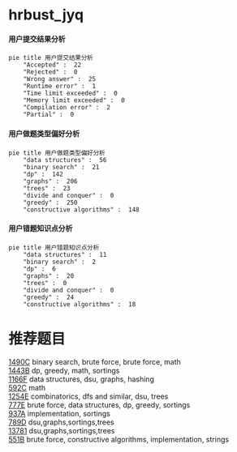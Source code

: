 # hrbust_jyq

<!-- tabs:start -->



#### **用户提交结果分析**

```mermaid
pie title 用户提交结果分析
    "Accepted" :  22
    "Rejected" :  0
    "Wrong answer" :  25
    "Runtime error" :  1
    "Time limit exceeded" :  0
    "Memory limit exceeded" :  0
    "Compilation error" :  2
    "Partial" :  0
```

#### **用户做题类型偏好分析**

```mermaid
pie title 用户做题类型偏好分析
    "data structures" :  56
    "binary search" :  21
    "dp" :  142
    "graphs" :  206
    "trees" :  23
    "divide and conquer" :  0
    "greedy" :  250
    "constructive algorithms" :  148
```
#### **用户错题知识点分析**

```mermaid
pie title 用户错题知识点分析
    "data structures" :  11
    "binary search" :  2
    "dp" :  6
    "graphs" :  20
    "trees" :  0
    "divide and conquer" :  0
    "greedy" :  24
    "constructive algorithms" :  18
```



<!-- tabs:end -->
# 推荐题目
[1490C](https://codeforces.com/contest/1490/problem/C)		binary search,
                        brute force,
                        brute force,
                        math		  
[1443B](https://codeforces.com/contest/1443/problem/B)		dp,
                        greedy,
                        math,
                        sortings		  
[1166F](https://codeforces.com/contest/1166/problem/F)		data structures,
                        dsu,
                        graphs,
                        hashing		  
[592C](https://codeforces.com/contest/592/problem/C)		math		  
[1254E](https://codeforces.com/contest/1254/problem/E)		combinatorics,
                        dfs and similar,
                        dsu,
                        trees		  
[777E](https://codeforces.com/contest/777/problem/E)		brute force,
                        data structures,
                        dp,
                        greedy,
                        sortings		  
[937A](https://codeforces.com/contest/937/problem/A)		implementation,
                        sortings		  
[789D](https://codeforces.com/contest/789/problem/D)		dsu,graphs,sortings,trees		  
[13781](https://codeforces.com/contest/1378/problem/1)		dsu,graphs,sortings,trees		  
[551B](https://codeforces.com/contest/551/problem/B)		brute force,
                        constructive algorithms,
                        implementation,
                        strings		  
